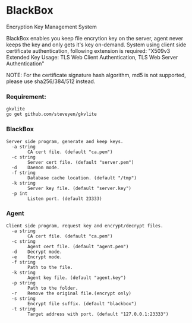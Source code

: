 # BlackBox
Encryption Key Management System

BlackBox enables you keep file encrytion key on the server, agent never keeps the key and only gets it's key on-demand.
System using client side certificate authentication, following extension is required:
"X509v3 Extended Key Usage: TLS Web Client Authentication, TLS Web Server Authentication"

NOTE:
    For the certificate signature hash algorithm, md5 is not supported, please use sha256/384/512 instead.

### Requirement:
	gkvlite
	go get github.com/steveyen/gkvlite

### BlackBox
	Server side program, generate and keep keys.
	  -a string
	    	CA cert file. (default "ca.pem")
	  -c string
	    	Server cert file. (default "server.pem")
	  -d	Daemon mode.
	  -f string
	    	Database cache location. (default "/tmp")
	  -k string
	    	Server key file. (default "server.key")
	  -p int
	    	Listen port. (default 23333)

### Agent
	Client side program, request key and encrypt/decrypt files.
	  -a string
	    	CA cert file. (default "ca.pem")
	  -c string
	    	Agent cert file. (default "agent.pem")
	  -d	Decrypt mode.
	  -e	Encrypt mode.
	  -f string
	    	Path to the file.
	  -k string
	    	Agent key file. (default "agent.key")
	  -p string
	    	Path to the folder.
	  -r	Remove the original file.(encrypt only)
	  -s string
	    	Encrypt file suffix. (default "blackbox")
	  -t string
	    	Target address with port. (default "127.0.0.1:23333")
	
